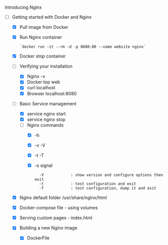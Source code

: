 Introducing Nginx

- [ ] Getting started with Docker and Nginx
    - [x] Pull image from Docker
    - [x] Run Nginx container

          `docker run -it --rm -d -p 8080:80 --name website nginx`

    - [x] Docker stop container
    - [ ] Verifying your installation
        - [x] Nginx -v
        - [x] Docker top web
        - [x] curl localhost
        - [x] Browser localhost:8080
    - [ ] Basic Service management
        - [x] service nginx start
        - [x] service nginx stop
        - [ ] Nginx commands
            - [x] -h
            - [x] -v -V
            - [x] -t -T
            - [x] -s signal

                ```
                  -V            : show version and configure options then exit
                  -t            : test configuration and exit
                  -T            : test configuration, dump it and exit
                ```
                
    - [x] Nginx default folder /usr/share/nginx/html
    - [x] Docker-compose file - using volumes
    - [x] Serving custom pages - index.html
    - [x] Building a new Nginx image
        - [x] DockerFile


